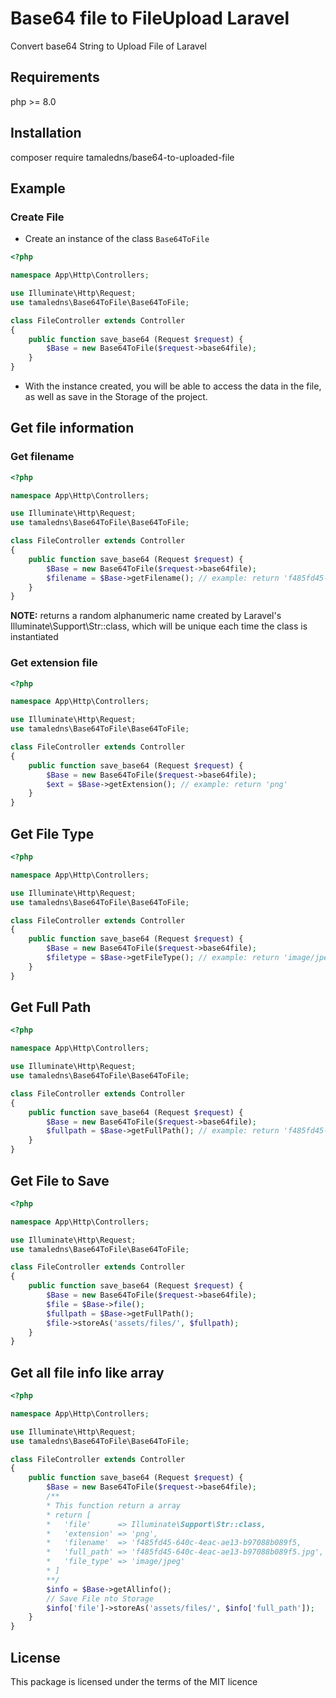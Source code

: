 # Base64 file to FileUpload Laravel
Convert base64 String to Upload File of Laravel

## Requirements
php >= 8.0

## Installation
composer require tamaledns/base64-to-uploaded-file

## Example
### Create File
* Create an instance of the class `Base64ToFile`

```php
<?php

namespace App\Http\Controllers;

use Illuminate\Http\Request;
use tamaledns\Base64ToFile\Base64ToFile;

class FileController extends Controller
{
    public function save_base64 (Request $request) {
        $Base = new Base64ToFile($request->base64file);
    }
}
```
+ With the instance created, you will be able to access the data in the file, as well as save in the Storage of the project.

## Get file information
### Get filename
```php
<?php

namespace App\Http\Controllers;

use Illuminate\Http\Request;
use tamaledns\Base64ToFile\Base64ToFile;

class FileController extends Controller
{
    public function save_base64 (Request $request) {
        $Base = new Base64ToFile($request->base64file);
        $filename = $Base->getFilename(); // example: return 'f485fd45-640c-4eac-ae13-b97088b089f5'
    }
}
```
**NOTE:**
returns a random alphanumeric name created by Laravel's Illuminate\Support\Str::class, which will be unique each time the class is instantiated

### Get extension file
```php
<?php

namespace App\Http\Controllers;

use Illuminate\Http\Request;
use tamaledns\Base64ToFile\Base64ToFile;

class FileController extends Controller
{
    public function save_base64 (Request $request) {
        $Base = new Base64ToFile($request->base64file);
        $ext = $Base->getExtension(); // example: return 'png'
    }
}
```

## Get File Type
```php
<?php

namespace App\Http\Controllers;

use Illuminate\Http\Request;
use tamaledns\Base64ToFile\Base64ToFile;

class FileController extends Controller
{
    public function save_base64 (Request $request) {
        $Base = new Base64ToFile($request->base64file);
        $filetype = $Base->getFileType(); // example: return 'image/jpeg'
    }
}
```

## Get Full Path
```php
<?php

namespace App\Http\Controllers;

use Illuminate\Http\Request;
use tamaledns\Base64ToFile\Base64ToFile;

class FileController extends Controller
{
    public function save_base64 (Request $request) {
        $Base = new Base64ToFile($request->base64file);
        $fullpath = $Base->getFullPath(); // example: return 'f485fd45-640c-4eac-ae13-b97088b089f5.jpg'
    }
}
```

## Get File to Save
```php
<?php

namespace App\Http\Controllers;

use Illuminate\Http\Request;
use tamaledns\Base64ToFile\Base64ToFile;

class FileController extends Controller
{
    public function save_base64 (Request $request) {
        $Base = new Base64ToFile($request->base64file);
        $file = $Base->file();
        $fullpath = $Base->getFullPath();
        $file->storeAs('assets/files/', $fullpath);
    }
}
```

## Get all file info like array
```php
<?php

namespace App\Http\Controllers;

use Illuminate\Http\Request;
use tamaledns\Base64ToFile\Base64ToFile;

class FileController extends Controller
{
    public function save_base64 (Request $request) {
        $Base = new Base64ToFile($request->base64file);
        /**
        * This function return a array
        * return [
        *   'file'      => Illuminate\Support\Str::class,
        *   'extension' => 'png',
        *   'filename'  => 'f485fd45-640c-4eac-ae13-b97088b089f5,
        *   'full_path' => 'f485fd45-640c-4eac-ae13-b97088b089f5.jpg',
        *   'file_type' => 'image/jpeg'
        * ]
        **/
        $info = $Base->getAllinfo();
        // Save File nto Storage
        $info['file']->storeAs('assets/files/', $info['full_path']);
    }
}
```

## License
This package is licensed under the terms of the MIT licence
